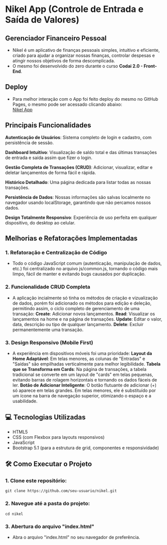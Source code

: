 # Nikel App (Controle de Entrada e Saída de Valores) 
## Gerenciador Financeiro Pessoal
* Nikel é um aplicativo de finanças pessoais simples, intuitivo e eficiente, criado para ajudar a organizar nossas finanças, controlar despesas e atingir nossos objetivos de forma descomplicada.
* O mesmo foi desenvolvido do zero durante o curso **Codai 2.0 - Front-End**.

## Deploy
* Para melhor interação com o App foi feito deploy do mesmo no GitHub Pages, o mesmo pode ser acessado clicando abaixo:<br>
<a href="https://lucasgyn94.github.io/js-nikel/" target="_blank">Nikel App</a>

## Principais Funcionalidades
__Autenticação de Usuários__: Sistema completo de login e cadastro, com persistência de sessão.

__Dashboard Intuitivo__: Visualização de saldo total e das últimas transações de entrada e saída assim que fizer o login.

__Gestão Completa de Transações (CRUD)__: Adicionar, visualizar, editar e deletar lançamentos de forma fácil e rápida.

__Histórico Detalhado__: Uma página dedicada para listar todas as nossas transações.

__Persistência de Dados__: Nossas informações são salvas localmente no navegador usando localStorage, garantindo que não percamos nossos dados.

__Design Totalmente Responsivo__: Experiência de uso perfeita em qualquer dispositivo, do desktop ao celular.

## Melhorias e Refatorações Implementadas
### 1. Refatoração e Centralização de Código
* Todo o código JavaScript comum (autenticação, manipulação de dados, etc.) foi centralizado no arquivo js/common.js, tornando o código mais limpo, fácil de manter e evitando bugs causados por duplicação.

### 2. Funcionalidade CRUD Completa
* A aplicação incialmente só tinha os métodos de criação e vizualização de dados, porém foi adicionado os métodos para edição e deleção, permitindo assim, o ciclo completo de gerenciamento de uma transação:
__Create__: Adicionar novos lançamentos.
__Read__: Visualizar os lançamentos na home e na página de transações.
__Update__: Editar o valor, data, descrição ou tipo de qualquer lançamento.
__Delete__: Excluir permanentemente uma transação.

### 3. Design Responsivo (Mobile First)
* A experiência em dispositivos móveis foi uma prioridade:
__Layout da Home Adaptável__: Em telas menores, as colunas de "Entradas" e "Saídas" são empilhadas verticalmente para melhor legibilidade.
__Tabela que se Transforma em Cards__: Na página de transações, a tabela tradicional se converte em um layout de "cards" em telas pequenas, evitando barras de rolagem horizontais e tornando os dados fáceis de ler.
__Botão de Adicionar Inteligente__: O botão flutuante de adicionar (+) só aparece em telas grandes. Em telas menores, ele é substituído por um ícone na barra de navegação superior, otimizando o espaço e a usabilidade.

## 💻 Tecnologias Utilizadas
* HTML5
* CSS (com Flexbox para layouts responsivos)
* JavaScript
* Bootstrap 5.1 (para a estrutura de grid, componentes e responsividade)

## 🛠️ Como Executar o Projeto
### 1. Clone este repositório:
```
git clone https://github.com/seu-usuario/nikel.git
```

### 2. Navegue até a pasta do projeto:
```
cd nikel
```
### 3. Abertura do arquivo "index.html"
* Abra o arquivo "index.html" no seu navegador de preferência.
